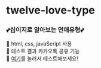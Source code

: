 # twelve-love-type
### 💕십이지로 알아보는 연애유형💕
📌 html, css, javaScript 사용<br>
📌 테스트 결과 카카오톡 공유 기능 <br>
📌 <a href="https://loving-hoover-3db6e9.netlify.app/">여기</a>를 눌러서 테스트해보세요!
